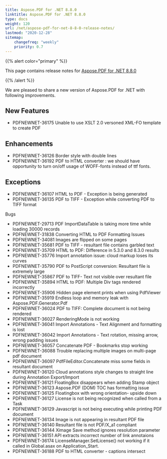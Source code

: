 ```yaml
---
title: Aspose.PDF for .NET 8.8.0
linktitle: Aspose.PDF for .NET 8.8.0
type: docs
weight: 120
url: /net/aspose-pdf-for-net-8-8-0-release-notes/
lastmod: "2020-12-28"
sitemap:
    changefreq: "weekly"
    priority: 0.7
---
```


{{% alert color="primary" %}}

This page contains release notes for [Aspose.PDF for .NET 8.8.0](http://www.aspose.com/downloads/pdf/net/new-releases/aspose.pdf-for-.net-8.8.0/)

{{% /alert %}}

We are pleased to share a new version of Aspose.PDF for .NET with following improvements.
## **New Features**
- PDFNEWNET-36175 Unable to use XSLT 2.0 versoned XML-FO template to create PDF
## **Enhancements**
- PDFNEWNET-36126 Border style with double lines
- PDFNEWNET-36192 PDF to HTML converter : we should have opportunity to turn on/off usage of WOFF-fonts instead of ttf fonts.
## **Exceptions**
- PDFNEWNET-36107 HTML to PDF - Exception is being generated
- PDFNEWNET-36135 PDF to TIFF - Exception while converting PDF to TIFF format

Bugs

- PDFNEWNET-29713 PDF ImportDataTable is taking more time while loading 30000 records
- PDFNEWNET-31838 Converting HTML to PDF Formatting Issues
- PDFNEWNET-34081 Images are flipped on some pages
- PDFNEWNET-35681 PDF to TIFF - resultant file contains garbled text
- PDFNEWNET-35709 HTML to PDF: Difference in 5.3.0 and 8.3.0 results
- PDFNEWNET-35776 Import annotation issue: cloud markup loses its curves
- PDFNEWNET-35790 PDF to PostScript conversion: Resultant file is extremely large
- PDFNEWNET-35867 PDF to TIFF- Text not visible over resultant file
- PDFNEWNET-35894 HTML to PDF: Multiple Div tags rendered incorrectly
- PDFNEWNET-35906 Hidden page element prints when using PdfViewer
- PDFNEWNET-35919 Endless loop and memory leak with Aspose.PDF.Generator.Pdf
- PDFNEWNET-36024 PDF to TIFF: Complete document is not being rendered
- PDFNEWNET-36027 RenderingMode is not working
- PDFNEWNET-36041 Import Annotations - Text Alignment and formatting is lost
- PDFNEWNET-36042 Import Annotations - Text rotation, missing arrow, wrong padding issues
- PDFNEWNET-36057 Concatenate PDF - Bookmarks stop working
- PDFNEWNET-36088 Trouble replacing multiple images on multi-page pdf document
- PDFNEWNET-36097 PdfFileEditor.Concatenate miss some fields in resultant document
- PDFNEWNET-36120 Cloud annotations style changes to straight line during Annotation Export/Import
- PDFNEWNET-36121 FloatingBox disappears when adding Stamp object
- PDFNEWNET-36123 Aspose.PDF (DOM) TOC has formatting issue
- PDFNEWNET-36125 Floatingbox with wrong orientation- upside down
- PDFNEWNET-36127 License is not being recognized when called from a Task
- PDFNEWNET-36129 Javascript is not being executing while printing PDF document
- PDFNEWNET-36134 Image is not appearing in resultant PDF file
- PDFNEWNET-36140 Resultant file is not PDF/X_a1 compliant
- PDFNEWNET-36144 Ximage Save method ignores resolution parameter
- PDFNEWNET-36151 API extracts incorrect number of link annotaions
- PDFNEWNET-36174 LicenseManager.SetLicense() not working if it called in Global.asax on Application_Start.
- PDFNEWNET-36188 PDF to HTML converter - captions intersect

